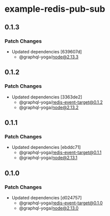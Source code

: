 # example-redis-pub-sub

## 0.1.3

### Patch Changes

- Updated dependencies [639607d]
  - @graphql-yoga/node@2.13.3

## 0.1.2

### Patch Changes

- Updated dependencies [3363de2]
  - @graphql-yoga/redis-event-target@0.1.2
  - @graphql-yoga/node@2.13.2

## 0.1.1

### Patch Changes

- Updated dependencies [ebddc71]
  - @graphql-yoga/redis-event-target@0.1.1
  - @graphql-yoga/node@2.13.1

## 0.1.0

### Patch Changes

- Updated dependencies [d024757]
  - @graphql-yoga/redis-event-target@0.1.0
  - @graphql-yoga/node@2.13.0
